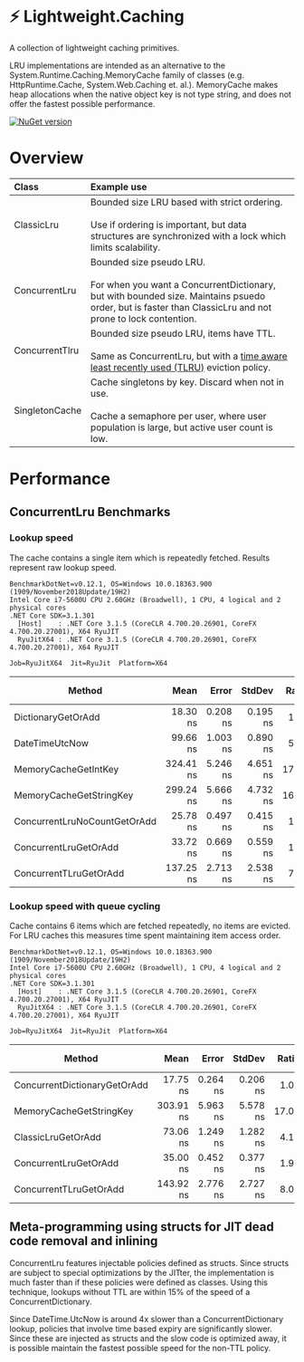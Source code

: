 # ⚡ Lightweight.Caching

A collection of lightweight caching primitives.

LRU implementations are intended as an alternative to the System.Runtime.Caching.MemoryCache family of classes (e.g. HttpRuntime.Cache, System.Web.Caching et. al.). MemoryCache makes heap allocations when the native object key is not type string, and does not offer the fastest possible performance.

[![NuGet version](https://badge.fury.io/nu/Lightweight.Caching.svg)](https://badge.fury.io/nu/Lightweight.Caching)

# Overview

| Class |  Example use |
|:-------|:---------|
| ClassicLru       | Bounded size LRU based with strict ordering.<br><br>Use if ordering is important, but data structures are synchronized with a lock which limits scalability. |
| ConcurrentLru       |  Bounded size pseudo LRU.<br><br>For when you   want a ConcurrentDictionary, but with bounded size. Maintains psuedo order, but is faster than ClassicLru and not prone to lock contention. |
| ConcurrentTlru        | Bounded size pseudo LRU, items have TTL.<br><br>Same as ConcurrentLru, but with a [time aware least recently used (TLRU)](https://en.wikipedia.org/wiki/Cache_replacement_policies#Time_aware_least_recently_used_(TLRU)) eviction policy. |
| SingletonCache      | Cache singletons by key. Discard when not in use. <br><br> Cache a semaphore per user, where user population is large, but active user count is low.   |

# Performance

## ConcurrentLru Benchmarks

### Lookup speed

The cache contains a single item which is repeatedly fetched. Results represent raw lookup speed.

~~~
BenchmarkDotNet=v0.12.1, OS=Windows 10.0.18363.900 (1909/November2018Update/19H2)
Intel Core i7-5600U CPU 2.60GHz (Broadwell), 1 CPU, 4 logical and 2 physical cores
.NET Core SDK=3.1.301
  [Host]    : .NET Core 3.1.5 (CoreCLR 4.700.20.26901, CoreFX 4.700.20.27001), X64 RyuJIT
  RyuJitX64 : .NET Core 3.1.5 (CoreCLR 4.700.20.26901, CoreFX 4.700.20.27001), X64 RyuJIT

Job=RyuJitX64  Jit=RyuJit  Platform=X64
~~~

|                       Method |      Mean |    Error |   StdDev | Ratio | RatioSD |  Gen 0 | Gen 1 | Gen 2 | Allocated |
|----------------------------- |----------:|---------:|---------:|------:|--------:|-------:|------:|------:|----------:|
|           DictionaryGetOrAdd |  18.30 ns | 0.208 ns | 0.195 ns |  1.00 |    0.00 |      - |     - |     - |         - |
|               DateTimeUtcNow |  99.66 ns | 1.003 ns | 0.890 ns |  5.45 |    0.09 |      - |     - |     - |         - |
|         MemoryCacheGetIntKey | 324.41 ns | 5.246 ns | 4.651 ns | 17.73 |    0.36 | 0.0153 |     - |     - |      32 B |
|      MemoryCacheGetStringKey | 299.24 ns | 5.666 ns | 4.732 ns | 16.35 |    0.35 | 0.0153 |     - |     - |      32 B |
| ConcurrentLruNoCountGetOrAdd |  25.78 ns | 0.497 ns | 0.415 ns |  1.41 |    0.03 |      - |     - |     - |         - |
|        ConcurrentLruGetOrAdd |  33.72 ns | 0.669 ns | 0.559 ns |  1.84 |    0.03 |      - |     - |     - |         - |
|       ConcurrentTLruGetOrAdd | 137.25 ns | 2.713 ns | 2.538 ns |  7.50 |    0.18 |      - |     - |     - |         - |

### Lookup speed with queue cycling

Cache contains 6 items which are fetched repeatedly, no items are evicted. For LRU caches this measures time spent maintaining item access order.

~~~
BenchmarkDotNet=v0.12.1, OS=Windows 10.0.18363.900 (1909/November2018Update/19H2)
Intel Core i7-5600U CPU 2.60GHz (Broadwell), 1 CPU, 4 logical and 2 physical cores
.NET Core SDK=3.1.301
  [Host]    : .NET Core 3.1.5 (CoreCLR 4.700.20.26901, CoreFX 4.700.20.27001), X64 RyuJIT
  RyuJitX64 : .NET Core 3.1.5 (CoreCLR 4.700.20.26901, CoreFX 4.700.20.27001), X64 RyuJIT

Job=RyuJitX64  Jit=RyuJit  Platform=X64
~~~

|                       Method |      Mean |    Error |   StdDev | Ratio | RatioSD |  Gen 0 | Gen 1 | Gen 2 | Allocated |
|----------------------------- |----------:|---------:|---------:|------:|--------:|-------:|------:|------:|----------:|
| ConcurrentDictionaryGetOrAdd |  17.75 ns | 0.264 ns | 0.206 ns |  1.00 |    0.00 |      - |     - |     - |         - |
|      MemoryCacheGetStringKey | 303.91 ns | 5.963 ns | 5.578 ns | 17.07 |    0.41 | 0.0153 |     - |     - |      32 B |
|           ClassicLruGetOrAdd |  73.06 ns | 1.249 ns | 1.282 ns |  4.12 |    0.11 |      - |     - |     - |         - |
|        ConcurrentLruGetOrAdd |  35.00 ns | 0.452 ns | 0.377 ns |  1.97 |    0.03 |      - |     - |     - |         - |
|       ConcurrentTLruGetOrAdd | 143.92 ns | 2.776 ns | 2.727 ns |  8.09 |    0.14 |      - |     - |     - |         - |

## Meta-programming using structs for JIT dead code removal and inlining

ConcurrentLru features injectable policies defined as structs. Since structs are subject to special optimizations by the JITter, the implementation is much faster than if these policies were defined as classes. Using this technique, lookups without TTL are within 15% of the speed of a ConcurrentDictionary.

Since DateTime.UtcNow is around 4x slower than a ConcurrentDictionary lookup, policies that involve time based expiry are significantly slower. Since these are injected as structs and the slow code is optimized away, it is possible maintain the fastest possible speed for the non-TTL policy.

